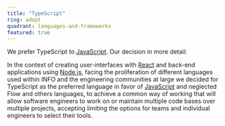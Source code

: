 ```yaml
---
title: "TypeScript"
ring: adopt
quadrant: languages-and-frameworks
featured: true
---
```


We prefer TypeScript to <a href="javascript.html">JavaScript</a>. Our decision in more detail:                                                                                                               

In the context of creating user-interfaces with <a href="react.html">React</a> and back-end applications
using <a href="nodejs.html">Node.js</a>, facing the proliferation of different languages used within INFO and the engineering
communities at large we decided for TypeScript as the preferred language in favor of <a href="javascript.html">JavaScript</a> and
neglected Flow and others languages, to achieve a common way of working that will allow software
engineers to work on or maintain multiple code bases over multiple projects, accepting limiting the
options for teams and individual engineers to select their tools.